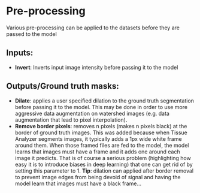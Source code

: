 # Pre-processing

Various pre-processing can be applied to the datasets before they are passed to the model

## Inputs:

* **Invert**: Inverts input image intensity before passing it to the model

## Outputs/Ground truth masks:

* **Dilate**: applies a user specified dilation to the ground truth segmentation before passing it to the model. This may be done in order to use more aggressive data augmentation on watershed images (e.g. data augmentation that lead to pixel interpolation).
* **Remove border pixels**: removes n pixels (makes n pixels black) at the border of ground truth images. This was added because when Tissue Analyzer segments images, it typically adds a 1px wide white frame around them. When those framed files are fed to the model, the model learns that images must have a frame and it adds one around each image it predicts. That is of course a serious problem (highlighting how easy it is to introduce biases in deep learning) that one can get rid of by setting this parameter to 1. **Tip**: dilation can applied after border removal to prevent image edges from being devoid of signal and having the model learn that images must have a black frame...